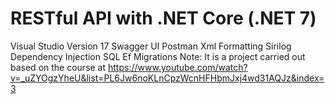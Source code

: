 # RESTful API with .NET Core (.NET 7)
Visual Studio Version 17
Swagger UI
Postman
Xml Formatting
Sirilog
Dependency Injection
SQL
Ef Migrations
Note: It is a project carried out based on the course at https://www.youtube.com/watch?v=_uZYOgzYheU&list=PL6Jw6noKLnCpzWcnHFHbmJxj4wd31AQJz&index=3
